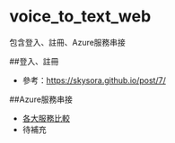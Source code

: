 # voice_to_text_web
包含登入、註冊、Azure服務串接

##登入、註冊

- 參考：https://skysora.github.io/post/7/


##Azure服務串接

- [各大服務比較](https://skysora.github.io/post/3/)
- 待補充
